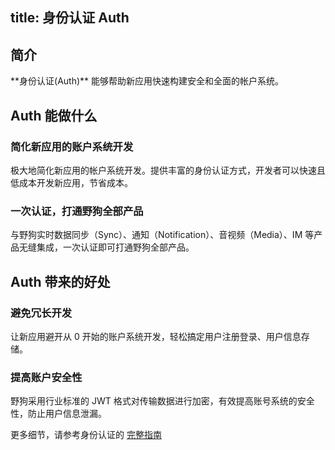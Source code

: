 
title: 身份认证 Auth
---
<h2 id='简介' class="article-heading top-heading">简介</h2>
**身份认证(Auth)** 能够帮助新应用快速构建安全和全面的帐户系统。

## Auth 能做什么

### 简化新应用的账户系统开发
极大地简化新应用的帐户系统开发。提供丰富的身份认证方式，开发者可以快速且低成本开发新应用，节省成本。

### 一次认证，打通野狗全部产品
与野狗实时数据同步（Sync）、通知（Notification）、音视频（Media）、IM 等产品无缝集成，一次认证即可打通野狗全部产品。

## Auth 带来的好处

### 避免冗长开发
让新应用避开从 0 开始的账户系统开发，轻松搞定用户注册登录、用户信息存储。

### 提高账户安全性
野狗采用行业标准的 JWT 格式对传输数据进行加密，有效提高账号系统的安全性，防止用户信息泄漏。

更多细节，请参考身份认证的 [完整指南](/guide/auth/core/concept.html)














